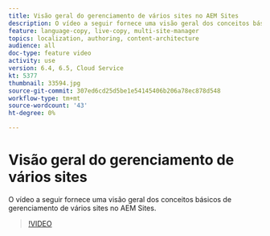 ```yaml
---
title: Visão geral do gerenciamento de vários sites no AEM Sites
description: O vídeo a seguir fornece uma visão geral dos conceitos básicos de gerenciamento de vários sites no AEM Sites.
feature: language-copy, live-copy, multi-site-manager
topics: localization, authoring, content-architecture
audience: all
doc-type: feature video
activity: use
version: 6.4, 6.5, Cloud Service
kt: 5377
thumbnail: 33594.jpg
source-git-commit: 307ed6cd25d5be1e54145406b206a78ec878d548
workflow-type: tm+mt
source-wordcount: '43'
ht-degree: 0%

---
```



# Visão geral do gerenciamento de vários sites

O vídeo a seguir fornece uma visão geral dos conceitos básicos de gerenciamento de vários sites no AEM Sites.

>[!VIDEO](https://video.tv.adobe.com/v/33594?quality=12&learn=on)
